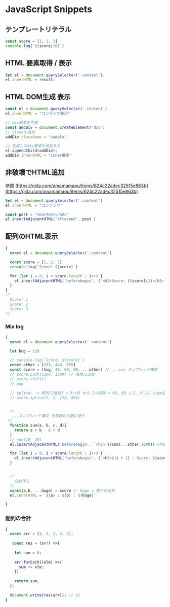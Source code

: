 # JavaScript Snippets

## テンプレートリテラル

```javascript
const score = [1, 2, 3]
console.log(`${score}[0]`)
```

## HTML 要素取得 / 表示

```javascript
let el = document.querySelector('.content');
el.innerHTML = result;
```

## HTML DOM生成 表示

```javascript
const el = document.querySelector('.content')
el.innerHTML = "コンテンツ表示"

// div要素を生成
const addDiv = document.createElement('div')
// classを追加
addDiv.className = 'sample'

// 生成したdiv要素を追加する
el.appendChild(addDiv);
addDiv.innerHTML = "inner要素"
```

## 非破壊でHTML追加

参照 [https://qiita.com/amamamaou/items/624c22adec32515e863b](https://qiita.com/amamamaou/items/624c22adec32515e863b)

```javascript
let el = document.querySelector('.content')
el.innerHTML = "コンテンツ"

const post = "<h2>Test</h2>"
el.insertAdjacentHTML('afterend', post )
```

## 配列のHTML表示

```javascript
{
  const el = document.querySelector('.content')

  const score = [1, 2, 3]
  console.log(`Score: ${score}`)

  for (let i = 0; i < score.length ; i++) {
    el.insertAdjacentHTML('beforebegin', (`<h2>Score: ${score[i]}</h2>`) )
  }
}
/*
  Score: 1
  Score: 2
  Score: 3
*/
```

### Mix log

```javascript
{
  const el = document.querySelector('.content')

  let hog = 120

  // console.log(`Score: ${score}`)
  const other = [333, 444, 555]
  const score = [hog, 40, 60, 80, ...other] // ...xxx スップレッド構文
  // score.push(1200, 1500) // 末尾に追加
  // score.shift()
  // pop

  // splice: -> 配列[2番目] = 3つ目 から 2つ削除 = 60, 80 して、そこに item追加
  // score.splice(2, 2, 123, 456)


  /*
   ...スップレッド構文 を関数の引数に使う
 */
  function sum(a, b, c, d){
    return a + b - c + d
  }
  // sum(10, 20)
  el.insertAdjacentHTML('beforebegin', `<h2> ${sum(...other,1000)} </h2>` )

  for (let i = 0; i < score.length ; i++) {
    el.insertAdjacentHTML('beforebegin', (`<h2>${i + 1} : Score: ${score[i]} </h2>`) )
  }


  /*
    分割代入
  */
  const[a,b, ...hoge] = score // hoge = 残りの配列
  el.innerHTML = `${a} : ${b} : ${hoge}`

}
```

### 配列の合計

```javascript
{
  const arr = [1, 2, 3, 4, 5];
 
   const res = (arr) =>{
    
    let sum = 0;
  
    arr.forEach((elm) =>{
      sum += elm;
    });
    
    return sum;
  };
  
  document.write(res(arr)); // 15
}
```

